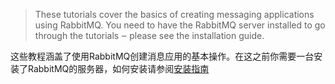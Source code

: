 >These tutorials cover the basics of creating messaging applications using RabbitMQ. You need to have the RabbitMQ server installed to go through the tutorials ‒ please see the installation guide.

这些教程涵盖了使用RabbitMQ创建消息应用的基本操作。在这之前你需要一台安装了RabbitMQ的服务器，如何安装请参阅[安装指南](https://www.rabbitmq.com/download.html)